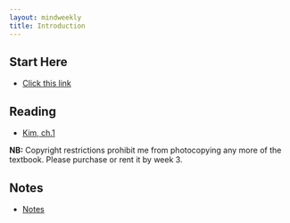 ```yaml
---
layout: mindweekly
title: Introduction
---
```


## Start Here
+ [Click this link](start)

## Reading
+ [Kim, ch.1](kim1and2.pdf)

**NB:** Copyright restrictions prohibit me from photocopying any more of the textbook. Please purchase or rent it by week 3. 

## Notes
+ [Notes](notes)

